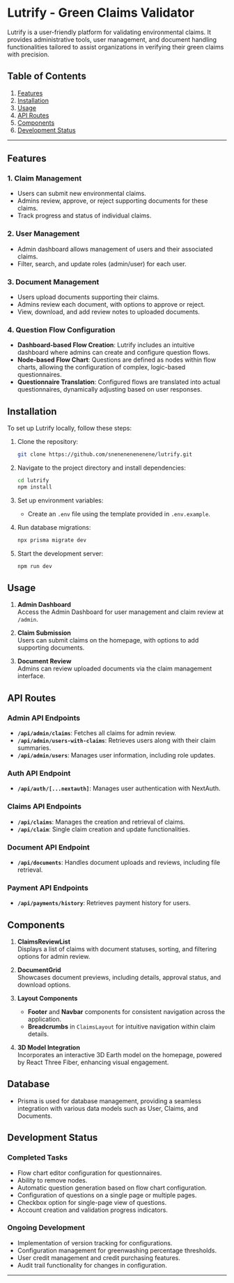 # Lutrify - Green Claims Validator

Lutrify is a user-friendly platform for validating environmental claims. It provides administrative tools, user management, and document handling functionalities tailored to assist organizations in verifying their green claims with precision.

## Table of Contents
1. [Features](#features)
2. [Installation](#installation)
3. [Usage](#usage)
4. [API Routes](#api-routes)
5. [Components](#components)
6. [Development Status](#development-status)

---

## Features

### 1. Claim Management
   - Users can submit new environmental claims.
   - Admins review, approve, or reject supporting documents for these claims.
   - Track progress and status of individual claims.

### 2. User Management
   - Admin dashboard allows management of users and their associated claims.
   - Filter, search, and update roles (admin/user) for each user.

### 3. Document Management
   - Users upload documents supporting their claims.
   - Admins review each document, with options to approve or reject.
   - View, download, and add review notes to uploaded documents.

### 4. Question Flow Configuration
   - **Dashboard-based Flow Creation**: Lutrify includes an intuitive dashboard where admins can create and configure question flows.
   - **Node-based Flow Chart**: Questions are defined as nodes within flow charts, allowing the configuration of complex, logic-based questionnaires.
   - **Questionnaire Translation**: Configured flows are translated into actual questionnaires, dynamically adjusting based on user responses.

## Installation

To set up Lutrify locally, follow these steps:

1. Clone the repository:
    ```bash
    git clone https://github.com/snenenenenenene/lutrify.git
    ```

2. Navigate to the project directory and install dependencies:
    ```bash
    cd lutrify
    npm install
    ```

3. Set up environment variables:
   - Create an `.env` file using the template provided in `.env.example`.

4. Run database migrations:
    ```bash
    npx prisma migrate dev
    ```

5. Start the development server:
    ```bash
    npm run dev
    ```

## Usage

1. **Admin Dashboard**  
   Access the Admin Dashboard for user management and claim review at `/admin`.
   
2. **Claim Submission**  
   Users can submit claims on the homepage, with options to add supporting documents.

3. **Document Review**  
   Admins can review uploaded documents via the claim management interface.

## API Routes

### Admin API Endpoints
   - **`/api/admin/claims`**: Fetches all claims for admin review.
   - **`/api/admin/users-with-claims`**: Retrieves users along with their claim summaries.
   - **`/api/admin/users`**: Manages user information, including role updates.

### Auth API Endpoint
   - **`/api/auth/[...nextauth]`**: Manages user authentication with NextAuth.

### Claims API Endpoints
   - **`/api/claims`**: Manages the creation and retrieval of claims.
   - **`/api/claim`**: Single claim creation and update functionalities.

### Document API Endpoint
   - **`/api/documents`**: Handles document uploads and reviews, including file retrieval.

### Payment API Endpoints
   - **`/api/payments/history`**: Retrieves payment history for users.

## Components

1. **ClaimsReviewList**  
   Displays a list of claims with document statuses, sorting, and filtering options for admin review.

2. **DocumentGrid**  
   Showcases document previews, including details, approval status, and download options.

3. **Layout Components**  
   - **Footer** and **Navbar** components for consistent navigation across the application.
   - **Breadcrumbs** in `ClaimsLayout` for intuitive navigation within claim details.

4. **3D Model Integration**  
   Incorporates an interactive 3D Earth model on the homepage, powered by React Three Fiber, enhancing visual engagement.

## Database

- Prisma is used for database management, providing a seamless integration with various data models such as User, Claims, and Documents.

## Development Status

### Completed Tasks
- Flow chart editor configuration for questionnaires.
- Ability to remove nodes.
- Automatic question generation based on flow chart configuration.
- Configuration of questions on a single page or multiple pages.
- Checkbox option for single-page view of questions.
- Account creation and validation progress indicators.

### Ongoing Development
- Implementation of version tracking for configurations.
- Configuration management for greenwashing percentage thresholds.
- User credit management and credit purchasing features.
- Audit trail functionality for changes in configuration.

---